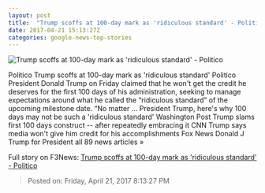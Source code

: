 ```yaml
---
layout: post
title:  "Trump scoffs at 100-day mark as 'ridiculous standard' - Politico"
date: 2017-04-21 15:13:27Z
categories: google-news-top-stories
---
```


![Trump scoffs at 100-day mark as 'ridiculous standard' - Politico](http://static.politico.com/25/8f/e5c647b34d19ae9127fe5ba39920/14-donald-trump-27-gty-1160.jpg)

Politico Trump scoffs at 100-day mark as 'ridiculous standard' Politico President Donald Trump on Friday claimed that he won't get the credit he deserves for the first 100 days of his administration, seeking to manage expectations around what he called the “ridiculous standard” of the upcoming milestone date. “No matter ... President Trump, here's why 100 days may not be such a 'ridiculous standard' Washington Post Trump slams first 100 days construct -- after repeatedly embracing it CNN Trump says media won't give him credit for his accomplishments Fox News Donald J Trump for President all 89 news articles »


Full story on F3News: [Trump scoffs at 100-day mark as 'ridiculous standard' - Politico](http://www.f3nws.com/n/MF2mXC)

> Posted on: Friday, April 21, 2017 8:13:27 PM
